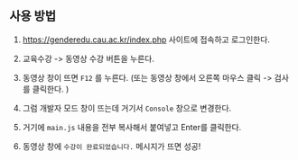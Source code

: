 ## 사용 방법
1. https://genderedu.cau.ac.kr/index.php 사이트에 접속하고 로그인한다.

2. 교육수강 -> 동영상 수강 버튼을 누른다.

3. 동영상 창이 뜨면 `F12` 를 누른다.
(또는 동영상 창에서 오른쪽 마우스 클릭 -> 검사를 클릭한다. )

4. 그럼 개발자 모드 창이 뜨는데 거기서 `Console` 창으로 변경한다.

5. 거기에 `main.js` 내용을 전부 복사해서 붙여넣고 Enter를 클릭한다.

6. 동영상 창에 `수강이 완료되었습니다.` 메시지가 뜨면 성공!
